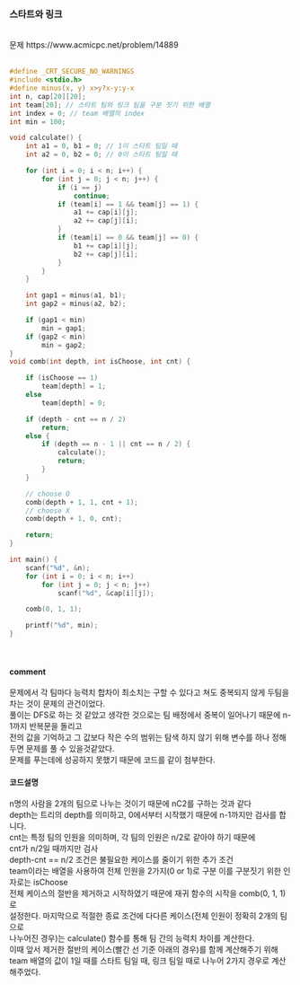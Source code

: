 
### 스타트와 링크

<br>
문제 https://www.acmicpc.net/problem/14889
<br>
<br>

```C
#define _CRT_SECURE_NO_WARNINGS
#include <stdio.h>
#define minus(x, y) x>y?x-y:y-x
int n, cap[20][20];
int team[20]; // 스타트 팀와 링크 팀을 구분 짓기 위한 배열
int index = 0; // team 배열의 index
int min = 100;

void calculate() {
	int a1 = 0, b1 = 0; // 1이 스타트 팀일 때
	int a2 = 0, b2 = 0; // 0이 스타트 팀일 때

	for (int i = 0; i < n; i++) {
		for (int j = 0; j < n; j++) {
			if (i == j)
				continue;
			if (team[i] == 1 && team[j] == 1) {
				a1 += cap[i][j];
				a2 += cap[j][i];
			}
			if (team[i] == 0 && team[j] == 0) {
				b1 += cap[i][j];
				b2 += cap[j][i];
			}
		}
	}

	int gap1 = minus(a1, b1);
	int gap2 = minus(a2, b2);

	if (gap1 < min)
		min = gap1;
	if (gap2 < min)
		min = gap2;
}
void comb(int depth, int isChoose, int cnt) {

	if (isChoose == 1)
		team[depth] = 1;
	else
		team[depth] = 0;

	if (depth - cnt == n / 2)
		return;
	else {
		if (depth == n - 1 || cnt == n / 2) {
			calculate();
			return;
		}
	}

	// choose O
	comb(depth + 1, 1, cnt + 1);
	// choose X
	comb(depth + 1, 0, cnt);

	return;
}

int main() {
	scanf("%d", &n);
	for (int i = 0; i < n; i++)
		for (int j = 0; j < n; j++)
			scanf("%d", &cap[i][j]);

	comb(0, 1, 1);

	printf("%d", min);
}
```
<br>

#### comment<br>
문제에서 각 팀마다 능력치 합차이 최소치는 구할 수 있다고 쳐도 중복되지 않게 두팀을 차는 것이 문제의 관건이었다.<br>
풀이는 DFS로 하는 것 같았고 생각한 것으로는 팀 배정에서 중복이 일어나기 때문에 n-1까지 반복문을 돌리고<br>
전의 값을 기억하고 그 값보다 작은 수의 범위는 탐색 하지 않기 위해 변수를 하나 정해두면 문제를 풀 수 있을것같았다.<br>
문제를 푸는데에 성공하지 못했기 때문에 코드를 같이 첨부한다.<br>

#### 코드설명<br>
n명의 사람을 2개의 팀으로 나누는 것이기 때문에 nC2를 구하는 것과 같다<br>
depth는 트리의 depth를 의미하고, 0에서부터 시작했기 때문에 n-1까지만 검사를 합니다.<br>
cnt는 특정 팀의 인원을 의미하며, 각 팀의 인원은 n/2로 같아야 하기 때문에 <br>
cnt가 n/2일 때까지만 검사<br>
depth-cnt == n/2 조건은 불필요한 케이스를 줄이기 위한 추가 조건<br>
team이라는 배열을 사용하여 전체 인원을 2가지(0 or 1)로 구분 이를 구분짓기 위한 인자로는 isChoose<br>
전체 케이스의 절반을 제거하고 시작하였기 때문에 재귀 함수의 시작을 comb(0, 1, 1)로 <br>
설정한다. 마지막으로 적절한 종료 조건에 다다른 케이스(전체 인원이 정확히 2개의 팀으로 <br>
나누어진 경우)는 calculate() 함수를 통해 팀 간의 능력치 차이를 계산한다.<br>
이때 앞서 제거한 절반의 케이스(빨간 선 기준 아래의 경우)를 함께 계산해주기 위해 <br>
team 배열의 값이 1일 때를 스타트 팀일 때, 링크 팀일 때로 나누어 2가지 경우로 계산해주었다.<br>



